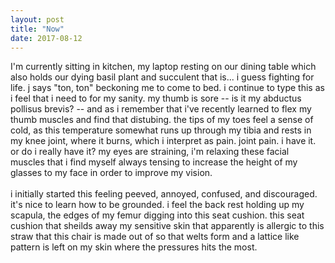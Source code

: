 ```yaml
---
layout: post
title: "Now"
date: 2017-08-12
---
```


I'm currently sitting in kitchen, my laptop resting on our dining table which also holds our dying basil plant and succulent that is... i guess fighting for life. j says "ton, ton" beckoning me to come to bed. i continue to type this as i feel that i need to for my sanity. my thumb is sore -- is it my abductus pollisus brevis? -- and as i remember that i've recently learned to flex my thumb muscles and find that distubing. the tips of my toes feel a sense of cold, as this temperature somewhat runs up through my tibia and rests in my knee joint, where it burns, which i interpret as pain. joint pain. i have it. or do i really have it? my eyes are straining, i'm relaxing these facial muscles that i find myself always tensing to increase the height of my glasses to my face in order to improve my vision.
<br /> <br />
i initially started this feeling peeved, annoyed, confused, and discouraged. it's nice to learn how to be grounded. i feel the back rest holding up my scapula, the edges of my femur digging into this seat cushion. this seat cushion that sheilds away my sensitive skin that apparently is allergic to this straw that this chair is made out of so that welts form and a lattice like pattern is left on my skin where the pressures hits the most.
